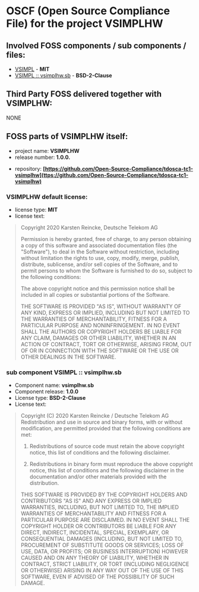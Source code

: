# OSCF (Open Source Compliance File) for the project VSIMPLHW

<!-- if your work is open source software too, treat as part of this list -->
## Involved FOSS components / sub components / files:
*   [VSIMPL](#vsimpl) - **MIT**
*   [VSIMPL :: vsimplhw.sb](#vsimplhw.sb) - **BSD-2-Clause**


<!-- ## VSIMPLHW uses the following third party OSS components: -->
## Third Party FOSS delivered together with VSIMPLHW:

NONE

## FOSS parts of VSIMPLHW itself: <a id="vsimpl"></a>

* project name: **VSIMPLHW**
* release number: **1.0.0.**
<!-- * homepage:  * -->
* repository: **[https://github.com/Open-Source-Compliance/tdosca-tc1-vsimplhw](ttps://github.com/Open-Source-Compliance/tdosca-tc1-vsimplhw)**

### VSIMPLHW default license:

* license type: **MIT**
* license text:
> Copyright 2020 Karsten Reincke, Deutsche Telekom AG
>
> Permission is hereby granted, free of charge, to any person obtaining a copy of this software and associated documentation files (the "Software"), to deal in the Software without restriction, including without limitation the rights to use, copy, modify, merge, publish, distribute, sublicense, and/or sell copies of the Software, and to permit persons to whom the Software is furnished to do so, subject to
the following conditions:
>
> The above copyright notice and this permission notice shall be
included in all copies or substantial portions of the Software.
>
> THE SOFTWARE IS PROVIDED "AS IS", WITHOUT WARRANTY OF ANY KIND,
EXPRESS OR IMPLIED, INCLUDING BUT NOT LIMITED TO THE WARRANTIES OF
MERCHANTABILITY, FITNESS FOR A PARTICULAR PURPOSE AND
NONINFRINGEMENT. IN NO EVENT SHALL THE AUTHORS OR COPYRIGHT HOLDERS BE
LIABLE FOR ANY CLAIM, DAMAGES OR OTHER LIABILITY, WHETHER IN AN ACTION
OF CONTRACT, TORT OR OTHERWISE, ARISING FROM, OUT OF OR IN CONNECTION
WITH THE SOFTWARE OR THE USE OR OTHER DEALINGS IN THE SOFTWARE.

### sub component VSIMPL :: vsimplhw.sb <a id="vsimplhw.sb"></a>

* Component name: **vsimplhw.sb**
* Component release: **1.0.0**
* License type: **BSD-2-Clause**
* License text:
> Copyright (C) 2020 Karsten Reincke / Deutsche Telekom AG
> Redistribution and use in source and binary forms, with or without modification, are permitted provided that the following conditions are met:
>
> 1. Redistributions of source code must retain the above copyright notice, this list of conditions and the following disclaimer.
>
> 2. Redistributions in binary form must reproduce the above copyright notice, this list of conditions and the following disclaimer in the documentation and/or other materials provided with the distribution.
>
> THIS SOFTWARE IS PROVIDED BY THE COPYRIGHT HOLDERS AND CONTRIBUTORS "AS IS" AND ANY EXPRESS OR IMPLIED WARRANTIES, INCLUDING, BUT NOT LIMITED TO, THE IMPLIED WARRANTIES OF MERCHANTABILITY AND FITNESS FOR A PARTICULAR PURPOSE ARE DISCLAIMED. IN NO EVENT SHALL THE COPYRIGHT HOLDER OR CONTRIBUTORS BE LIABLE FOR ANY DIRECT, INDIRECT, INCIDENTAL, SPECIAL, EXEMPLARY, OR CONSEQUENTIAL DAMAGES (INCLUDING, BUT NOT LIMITED TO, PROCUREMENT OF SUBSTITUTE GOODS OR SERVICES; LOSS OF USE, DATA, OR PROFITS; OR BUSINESS INTERRUPTION) HOWEVER CAUSED AND ON ANY THEORY OF LIABILITY, WHETHER IN CONTRACT, STRICT LIABILITY, OR TORT (INCLUDING NEGLIGENCE OR OTHERWISE) ARISING IN ANY WAY OUT OF THE USE OF THIS SOFTWARE, EVEN IF ADVISED OF THE POSSIBILITY OF SUCH DAMAGE.
